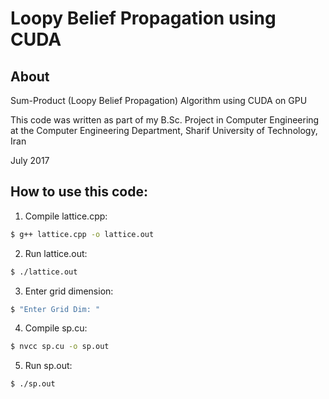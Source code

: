 # Loopy Belief Propagation using CUDA

## About

Sum-Product (Loopy Belief Propagation) Algorithm using CUDA on GPU

This code was written as part of my B.Sc. Project in Computer Engineering at the Computer Engineering Department, Sharif University of Technology, Iran

July 2017

## How to use this code:

1. Compile lattice.cpp: 
```bash
$ g++ lattice.cpp -o lattice.out
```
2. Run lattice.out: 
```bash
$ ./lattice.out
```
3. Enter grid dimension: 
```bash
$ "Enter Grid Dim: "
```
4. Compile sp.cu: 
```bash
$ nvcc sp.cu -o sp.out
```
5. Run sp.out: 
```bash
$ ./sp.out 
```
